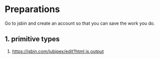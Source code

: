 # Preparations

Go to jsbin and create an account so that you can save the work you do.

## 1. primitive types

1. https://jsbin.com/jubipex/edit?html,js,output

